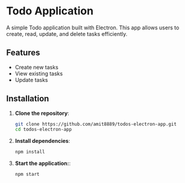 # Todo Application

A simple Todo application built with Electron. This app allows users to create, read, update, and delete tasks efficiently.

## Features

- Create new tasks
- View existing tasks
- Update tasks

## Installation

1. **Clone the repository**:
   ```bash
   git clone https://github.com/amit8889/todos-electron-app.git
   cd todos-electron-app
2. **Install dependencies**:
   ```bash
   npm install
3. **Start the application:**:
   ```bash
   npm start
